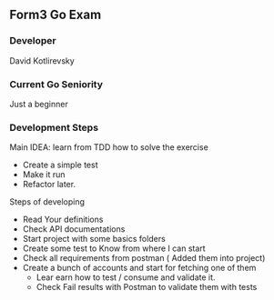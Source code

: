 
## Form3 Go Exam

### Developer

David Kotlirevsky

### Current Go Seniority

Just a beginner


### Development Steps

Main IDEA: learn from TDD how to solve the exercise
* Create a simple test
* Make it run 
* Refactor later.


Steps of developing
* Read Your definitions
* Check API documentations
* Start project with some basics folders
* Create some test to Know from where I can start
* Check all requirements from postman ( Added them into project)
* Create a bunch of accounts and start for fetching one of them
  * Lear earn how to test / consume and validate it.  
  * Check Fail results with Postman to validate them with tests